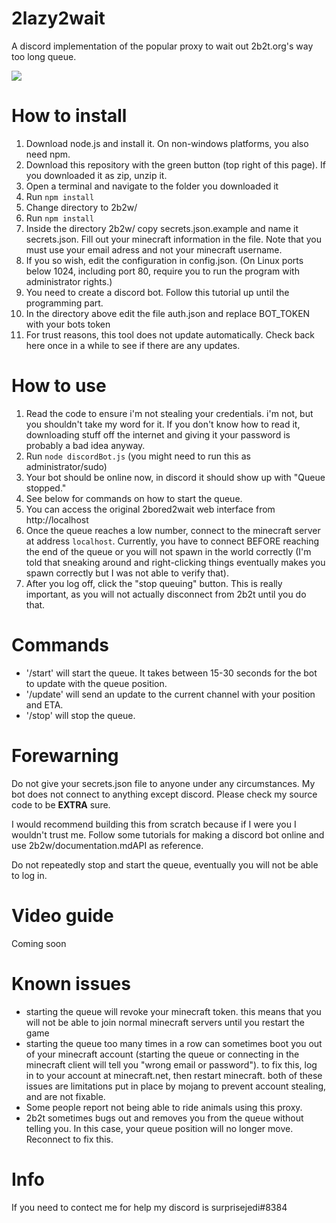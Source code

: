 # 2lazy2wait
A discord implementation of the popular proxy to wait out 2b2t.org's way too long queue.

![](https://i.imgur.com/65dvy5o.jpg)

# How to install
1. Download node.js and install it. On non-windows platforms, you also need npm.
2. Download this repository with the green button (top right of this page). If you downloaded it as zip, unzip it.
3. Open a terminal and navigate to the folder you downloaded it
4. Run `npm install`
5. Change directory to 2b2w/
6. Run `npm install`
7. Inside the directory 2b2w/ copy secrets.json.example and name it secrets.json. Fill out your minecraft information in the file. Note that you must use your email adress and not your minecraft username.
8. If you so wish, edit the configuration in config.json. (On Linux ports below 1024, including port 80, require you to run the program with administrator rights.)
9. You need to create a discord bot. Follow this tutorial up until the programming part.
10. In the directory above edit the file auth.json and replace BOT_TOKEN with your bots token
11. For trust reasons, this tool does not update automatically. Check back here once in a while to see if there are any updates.


# How to use
1. Read the code to ensure i'm not stealing your credentials. i'm not, but you shouldn't take my word for it. If you don't know how to read it, downloading stuff off the internet and giving it your password is probably a bad idea anyway.
2. Run `node discordBot.js` (you might need to run this as administrator/sudo)
3. Your bot should be online now, in discord it should show up with "Queue stopped."
4. See below for commands on how to start the queue.
5. You can access the original 2bored2wait web interface from http://localhost
6. Once the queue reaches a low number, connect to the minecraft server at address `localhost`. Currently, you have to connect BEFORE reaching the end of the queue or you will not spawn in the world correctly (I'm told that sneaking around and right-clicking things eventually makes you spawn correctly but I was not able to verify that).
7. After you log off, click the "stop queuing" button. This is really important, as you will not actually disconnect from 2b2t until you do that.

# Commands
- '/start' will start the queue. It takes between 15-30 seconds for the bot to update with the queue position.
- '/update' will send an update to the current channel with your position and ETA.
- '/stop' will stop the queue.

# Forewarning
Do not give your secrets.json file to anyone under any circumstances.
My bot does not connect to anything except discord. Please check my source
code to be **EXTRA** sure.

I would recommend building this from scratch because if I were you I wouldn't trust me. Follow some tutorials for making a discord bot online and use 2b2w/documentation.mdAPI as reference.

Do not repeatedly stop and start the queue, eventually you will not be able to log in.

# Video guide
Coming soon

# Known issues
- starting the queue will revoke your minecraft token. this means that you will not be able to join normal minecraft servers until you restart the game
- starting the queue too many times in a row can sometimes boot you out of your minecraft account (starting the queue or connecting in the minecraft client will tell you "wrong email or password"). to fix this, log in to your account at minecraft.net, then restart minecraft. both of these issues are limitations put in place by mojang to prevent account stealing, and are not fixable.
- Some people report not being able to ride animals using this proxy.
- 2b2t sometimes bugs out and removes you from the queue without telling you. In this case, your queue position will no longer move. Reconnect to fix this.

# Info
If you need to contect me for help my discord is 
surprisejedi#8384

